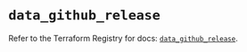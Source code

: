 # `data_github_release`

Refer to the Terraform Registry for docs: [`data_github_release`](https://registry.terraform.io/providers/integrations/github/6.2.0/docs/data-sources/release).
